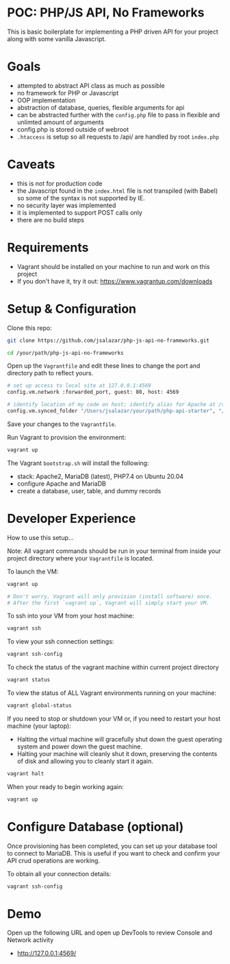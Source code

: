 # POC: PHP/JS API, No Frameworks
This is basic boilerplate for implementing a PHP driven API for your project along with some vanilla Javascript.

# Goals
- attempted to abstract API class as much as possible 
- no framework for PHP or Javascript
- OOP implementation
- abstraction of database, queries, flexible arguments for api 
- can be abstracted further with the `config.php` file to pass in flexible and unlimted amount of arguments
- config.php  is stored outside of webroot
- `.htaccess` is setup so all requests to /api/ are handled by root `index.php` 
 

# Caveats
- this is not for production code
- the Javascript found in the `index.html` file is not transpiled (with Babel) so some of the syntax is not supported by IE.
- no security layer was implemented
- it is implemented to support POST calls only 
- there are no build steps


# Requirements 
- Vagrant should be installed on your machine to run and work on this project
- If you don't have it, try it out: https://www.vagrantup.com/downloads


# Setup & Configuration

Clone this repo: 
```bash
git clone https://github.com/jsalazar/php-js-api-no-frameworks.git

cd /your/path/php-js-api-no-frameworks
```


Open up the `Vagrantfile` and edit these lines to change the port and directory path to reflect yours. 
```bash
# set up access to local site at 127.0.0.1:4569
config.vm.network :forwarded_port, guest: 80, host: 4569

# identify location of my code on host; identify alias for Apache at /var/www on guest
config.vm.synced_folder "/Users/jsalazar/your/path/php-api-starter", "/var/www"
```

Save your changes to the `Vagrantfile`.


Run Vagrant to provision the environment:
```bash
vagrant up
```


  The Vagrant `bootstrap.sh` will install the following:
  - stack: Apache2, MariaDB (latest), PHP7.4 on Ubuntu 20.04
  - configure Apache and MariaDB
  - create a database, user, table, and dummy records






# Developer Experience
How to use this setup...

Note:
All vagrant commands should be run in your terminal from inside 
your project directory where your `Vagrantfile` is located.


To launch the VM:  
```bash
vagrant up

# Don't worry, Vagrant will only provision (install software) once. 
# After the first `vagrant up`, Vagrant will simply start your VM.
```


To ssh into your VM from your host machine:
```bash
vagrant ssh
```

To view your ssh connection settings:

```bash
vagrant ssh-config
```

To check the status of the vagrant machine within current project directory
```bash
vagrant status
```

To view the status of ALL Vagrant environments running on your machine:
```bash
vagrant global-status
```

If you need to stop or shutdown your VM or, if you need to restart your host machine (your laptop): 

- Halting the virtual machine will gracefully shut down the guest operating system and power down the guest machine.
- Halting your machine will cleanly shut it down, preserving the contents of disk and allowing you to cleanly start it again.

```bash
vagrant halt
```

When your ready to begin working again: 
```bash
vagrant up
```




# Configure Database (optional)
Once provisioning has been completed, you can set up your database tool to connect to MariaDB.
This is useful if you want to check and confirm your API crud operations are working.

To obtain all your connection details:
```bash
vagrant ssh-config
```



# Demo 

Open up the following URL and open up DevTools to review Console and Network activity
- http://127.0.0.1:4569/
